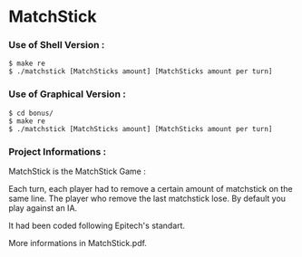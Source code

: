 # MatchStick

### Use of Shell Version :
```
$ make re
$ ./matchstick [MatchSticks amount] [MatchSticks amount per turn]
```

### Use of Graphical Version :
```
$ cd bonus/
$ make re
$ ./matchstick [MatchSticks amount] [MatchSticks amount per turn]
```

### Project Informations :

MatchStick is the MatchStick Game :

Each turn, each player had to remove a certain amount of matchstick on the same line.
The player who remove the last matchstick lose.
By default you play against an IA.

It had been coded following Epitech's standart.

More informations in MatchStick.pdf.
